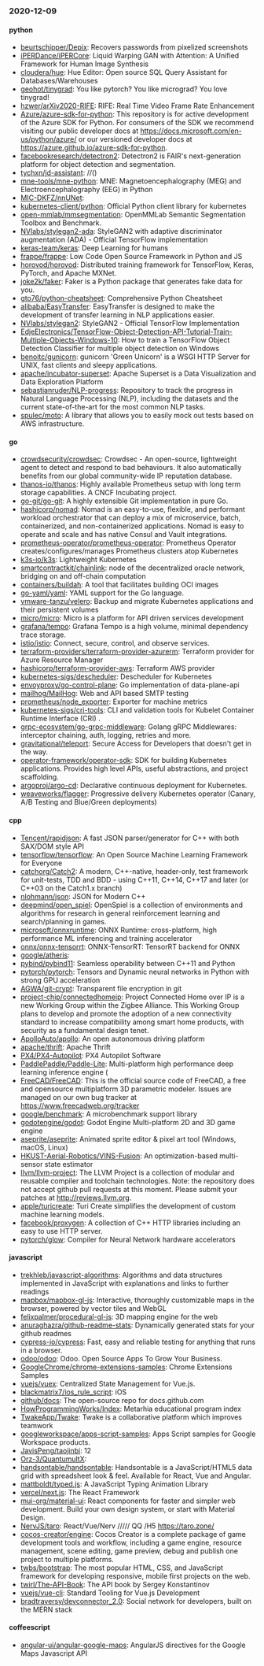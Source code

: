 ### 2020-12-09

#### python
* [beurtschipper/Depix](https://github.com/beurtschipper/Depix): Recovers passwords from pixelized screenshots
* [iPERDance/iPERCore](https://github.com/iPERDance/iPERCore): Liquid Warping GAN with Attention: A Unified Framework for Human Image Synthesis
* [cloudera/hue](https://github.com/cloudera/hue): Hue Editor: Open source SQL Query Assistant for Databases/Warehouses
* [geohot/tinygrad](https://github.com/geohot/tinygrad): You like pytorch? You like micrograd? You love tinygrad! 
* [hzwer/arXiv2020-RIFE](https://github.com/hzwer/arXiv2020-RIFE): RIFE: Real Time Video Frame Rate Enhancement
* [Azure/azure-sdk-for-python](https://github.com/Azure/azure-sdk-for-python): This repository is for active development of the Azure SDK for Python. For consumers of the SDK we recommend visiting our public developer docs at https://docs.microsoft.com/en-us/python/azure/ or our versioned developer docs at https://azure.github.io/azure-sdk-for-python.
* [facebookresearch/detectron2](https://github.com/facebookresearch/detectron2): Detectron2 is FAIR's next-generation platform for object detection and segmentation.
* [tychxn/jd-assistant](https://github.com/tychxn/jd-assistant): //()
* [mne-tools/mne-python](https://github.com/mne-tools/mne-python): MNE: Magnetoencephalography (MEG) and Electroencephalography (EEG) in Python
* [MIC-DKFZ/nnUNet](https://github.com/MIC-DKFZ/nnUNet): 
* [kubernetes-client/python](https://github.com/kubernetes-client/python): Official Python client library for kubernetes
* [open-mmlab/mmsegmentation](https://github.com/open-mmlab/mmsegmentation): OpenMMLab Semantic Segmentation Toolbox and Benchmark.
* [NVlabs/stylegan2-ada](https://github.com/NVlabs/stylegan2-ada): StyleGAN2 with adaptive discriminator augmentation (ADA) - Official TensorFlow implementation
* [keras-team/keras](https://github.com/keras-team/keras): Deep Learning for humans
* [frappe/frappe](https://github.com/frappe/frappe): Low Code Open Source Framework in Python and JS
* [horovod/horovod](https://github.com/horovod/horovod): Distributed training framework for TensorFlow, Keras, PyTorch, and Apache MXNet.
* [joke2k/faker](https://github.com/joke2k/faker): Faker is a Python package that generates fake data for you.
* [gto76/python-cheatsheet](https://github.com/gto76/python-cheatsheet): Comprehensive Python Cheatsheet
* [alibaba/EasyTransfer](https://github.com/alibaba/EasyTransfer): EasyTransfer is designed to make the development of transfer learning in NLP applications easier.
* [NVlabs/stylegan2](https://github.com/NVlabs/stylegan2): StyleGAN2 - Official TensorFlow Implementation
* [EdjeElectronics/TensorFlow-Object-Detection-API-Tutorial-Train-Multiple-Objects-Windows-10](https://github.com/EdjeElectronics/TensorFlow-Object-Detection-API-Tutorial-Train-Multiple-Objects-Windows-10): How to train a TensorFlow Object Detection Classifier for multiple object detection on Windows
* [benoitc/gunicorn](https://github.com/benoitc/gunicorn): gunicorn 'Green Unicorn' is a WSGI HTTP Server for UNIX, fast clients and sleepy applications.
* [apache/incubator-superset](https://github.com/apache/incubator-superset): Apache Superset is a Data Visualization and Data Exploration Platform
* [sebastianruder/NLP-progress](https://github.com/sebastianruder/NLP-progress): Repository to track the progress in Natural Language Processing (NLP), including the datasets and the current state-of-the-art for the most common NLP tasks.
* [spulec/moto](https://github.com/spulec/moto): A library that allows you to easily mock out tests based on AWS infrastructure.

#### go
* [crowdsecurity/crowdsec](https://github.com/crowdsecurity/crowdsec): Crowdsec - An open-source, lightweight agent to detect and respond to bad behaviours. It also automatically benefits from our global community-wide IP reputation database.
* [thanos-io/thanos](https://github.com/thanos-io/thanos): Highly available Prometheus setup with long term storage capabilities. A CNCF Incubating project.
* [go-git/go-git](https://github.com/go-git/go-git): A highly extensible Git implementation in pure Go.
* [hashicorp/nomad](https://github.com/hashicorp/nomad): Nomad is an easy-to-use, flexible, and performant workload orchestrator that can deploy a mix of microservice, batch, containerized, and non-containerized applications. Nomad is easy to operate and scale and has native Consul and Vault integrations.
* [prometheus-operator/prometheus-operator](https://github.com/prometheus-operator/prometheus-operator): Prometheus Operator creates/configures/manages Prometheus clusters atop Kubernetes
* [k3s-io/k3s](https://github.com/k3s-io/k3s): Lightweight Kubernetes
* [smartcontractkit/chainlink](https://github.com/smartcontractkit/chainlink): node of the decentralized oracle network, bridging on and off-chain computation
* [containers/buildah](https://github.com/containers/buildah): A tool that facilitates building OCI images
* [go-yaml/yaml](https://github.com/go-yaml/yaml): YAML support for the Go language.
* [vmware-tanzu/velero](https://github.com/vmware-tanzu/velero): Backup and migrate Kubernetes applications and their persistent volumes
* [micro/micro](https://github.com/micro/micro): Micro is a platform for API driven services development
* [grafana/tempo](https://github.com/grafana/tempo): Grafana Tempo is a high volume, minimal dependency trace storage.
* [istio/istio](https://github.com/istio/istio): Connect, secure, control, and observe services.
* [terraform-providers/terraform-provider-azurerm](https://github.com/terraform-providers/terraform-provider-azurerm): Terraform provider for Azure Resource Manager
* [hashicorp/terraform-provider-aws](https://github.com/hashicorp/terraform-provider-aws): Terraform AWS provider
* [kubernetes-sigs/descheduler](https://github.com/kubernetes-sigs/descheduler): Descheduler for Kubernetes
* [envoyproxy/go-control-plane](https://github.com/envoyproxy/go-control-plane): Go implementation of data-plane-api
* [mailhog/MailHog](https://github.com/mailhog/MailHog): Web and API based SMTP testing
* [prometheus/node_exporter](https://github.com/prometheus/node_exporter): Exporter for machine metrics
* [kubernetes-sigs/cri-tools](https://github.com/kubernetes-sigs/cri-tools): CLI and validation tools for Kubelet Container Runtime Interface (CRI) .
* [grpc-ecosystem/go-grpc-middleware](https://github.com/grpc-ecosystem/go-grpc-middleware): Golang gRPC Middlewares: interceptor chaining, auth, logging, retries and more.
* [gravitational/teleport](https://github.com/gravitational/teleport): Secure Access for Developers that doesn't get in the way.
* [operator-framework/operator-sdk](https://github.com/operator-framework/operator-sdk): SDK for building Kubernetes applications. Provides high level APIs, useful abstractions, and project scaffolding.
* [argoproj/argo-cd](https://github.com/argoproj/argo-cd): Declarative continuous deployment for Kubernetes.
* [weaveworks/flagger](https://github.com/weaveworks/flagger): Progressive delivery Kubernetes operator (Canary, A/B Testing and Blue/Green deployments)

#### cpp
* [Tencent/rapidjson](https://github.com/Tencent/rapidjson): A fast JSON parser/generator for C++ with both SAX/DOM style API
* [tensorflow/tensorflow](https://github.com/tensorflow/tensorflow): An Open Source Machine Learning Framework for Everyone
* [catchorg/Catch2](https://github.com/catchorg/Catch2): A modern, C++-native, header-only, test framework for unit-tests, TDD and BDD - using C++11, C++14, C++17 and later (or C++03 on the Catch1.x branch)
* [nlohmann/json](https://github.com/nlohmann/json): JSON for Modern C++
* [deepmind/open_spiel](https://github.com/deepmind/open_spiel): OpenSpiel is a collection of environments and algorithms for research in general reinforcement learning and search/planning in games.
* [microsoft/onnxruntime](https://github.com/microsoft/onnxruntime): ONNX Runtime: cross-platform, high performance ML inferencing and training accelerator
* [onnx/onnx-tensorrt](https://github.com/onnx/onnx-tensorrt): ONNX-TensorRT: TensorRT backend for ONNX
* [google/atheris](https://github.com/google/atheris): 
* [pybind/pybind11](https://github.com/pybind/pybind11): Seamless operability between C++11 and Python
* [pytorch/pytorch](https://github.com/pytorch/pytorch): Tensors and Dynamic neural networks in Python with strong GPU acceleration
* [AGWA/git-crypt](https://github.com/AGWA/git-crypt): Transparent file encryption in git
* [project-chip/connectedhomeip](https://github.com/project-chip/connectedhomeip): Project Connected Home over IP is a new Working Group within the Zigbee Alliance. This Working Group plans to develop and promote the adoption of a new connectivity standard to increase compatibility among smart home products, with security as a fundamental design tenet.
* [ApolloAuto/apollo](https://github.com/ApolloAuto/apollo): An open autonomous driving platform
* [apache/thrift](https://github.com/apache/thrift): Apache Thrift
* [PX4/PX4-Autopilot](https://github.com/PX4/PX4-Autopilot): PX4 Autopilot Software
* [PaddlePaddle/Paddle-Lite](https://github.com/PaddlePaddle/Paddle-Lite): Multi-platform high performance deep learning inference engine (
* [FreeCAD/FreeCAD](https://github.com/FreeCAD/FreeCAD): This is the official source code of FreeCAD, a free and opensource multiplatform 3D parametric modeler. Issues are managed on our own bug tracker at https://www.freecadweb.org/tracker
* [google/benchmark](https://github.com/google/benchmark): A microbenchmark support library
* [godotengine/godot](https://github.com/godotengine/godot): Godot Engine  Multi-platform 2D and 3D game engine
* [aseprite/aseprite](https://github.com/aseprite/aseprite): Animated sprite editor & pixel art tool (Windows, macOS, Linux)
* [HKUST-Aerial-Robotics/VINS-Fusion](https://github.com/HKUST-Aerial-Robotics/VINS-Fusion): An optimization-based multi-sensor state estimator
* [llvm/llvm-project](https://github.com/llvm/llvm-project): The LLVM Project is a collection of modular and reusable compiler and toolchain technologies. Note: the repository does not accept github pull requests at this moment. Please submit your patches at http://reviews.llvm.org.
* [apple/turicreate](https://github.com/apple/turicreate): Turi Create simplifies the development of custom machine learning models.
* [facebook/proxygen](https://github.com/facebook/proxygen): A collection of C++ HTTP libraries including an easy to use HTTP server.
* [pytorch/glow](https://github.com/pytorch/glow): Compiler for Neural Network hardware accelerators

#### javascript
* [trekhleb/javascript-algorithms](https://github.com/trekhleb/javascript-algorithms):  Algorithms and data structures implemented in JavaScript with explanations and links to further readings
* [mapbox/mapbox-gl-js](https://github.com/mapbox/mapbox-gl-js): Interactive, thoroughly customizable maps in the browser, powered by vector tiles and WebGL
* [felixpalmer/procedural-gl-js](https://github.com/felixpalmer/procedural-gl-js): 3D mapping engine for the web
* [anuraghazra/github-readme-stats](https://github.com/anuraghazra/github-readme-stats):  Dynamically generated stats for your github readmes
* [cypress-io/cypress](https://github.com/cypress-io/cypress): Fast, easy and reliable testing for anything that runs in a browser.
* [odoo/odoo](https://github.com/odoo/odoo): Odoo. Open Source Apps To Grow Your Business.
* [GoogleChrome/chrome-extensions-samples](https://github.com/GoogleChrome/chrome-extensions-samples): Chrome Extensions Samples
* [vuejs/vuex](https://github.com/vuejs/vuex):  Centralized State Management for Vue.js.
* [blackmatrix7/ios_rule_script](https://github.com/blackmatrix7/ios_rule_script): iOS
* [github/docs](https://github.com/github/docs): The open-source repo for docs.github.com
* [HowProgrammingWorks/Index](https://github.com/HowProgrammingWorks/Index): Metarhia educational program index 
* [TwakeApp/Twake](https://github.com/TwakeApp/Twake): Twake is a collaborative platform which improves teamwork
* [googleworkspace/apps-script-samples](https://github.com/googleworkspace/apps-script-samples): Apps Script samples for Google Workspace products.
* [JavisPeng/taojinbi](https://github.com/JavisPeng/taojinbi): 12
* [Orz-3/QuantumultX](https://github.com/Orz-3/QuantumultX): 
* [handsontable/handsontable](https://github.com/handsontable/handsontable): Handsontable is a JavaScript/HTML5 data grid with spreadsheet look & feel. Available for React, Vue and Angular.
* [mattboldt/typed.js](https://github.com/mattboldt/typed.js): A JavaScript Typing Animation Library
* [vercel/next.js](https://github.com/vercel/next.js): The React Framework
* [mui-org/material-ui](https://github.com/mui-org/material-ui): React components for faster and simpler web development. Build your own design system, or start with Material Design.
* [NervJS/taro](https://github.com/NervJS/taro):  React/Vue/Nerv ///// QQ /H5  https://taro.zone/
* [cocos-creator/engine](https://github.com/cocos-creator/engine): Cocos Creator is a complete package of game development tools and workflow, including a game engine, resource management, scene editing, game preview, debug and publish one project to multiple platforms.
* [twbs/bootstrap](https://github.com/twbs/bootstrap): The most popular HTML, CSS, and JavaScript framework for developing responsive, mobile first projects on the web.
* [twirl/The-API-Book](https://github.com/twirl/The-API-Book): The API book by Sergey Konstantinov
* [vuejs/vue-cli](https://github.com/vuejs/vue-cli):  Standard Tooling for Vue.js Development
* [bradtraversy/devconnector_2.0](https://github.com/bradtraversy/devconnector_2.0): Social network for developers, built on the MERN stack

#### coffeescript
* [angular-ui/angular-google-maps](https://github.com/angular-ui/angular-google-maps): AngularJS directives for the Google Maps Javascript API
